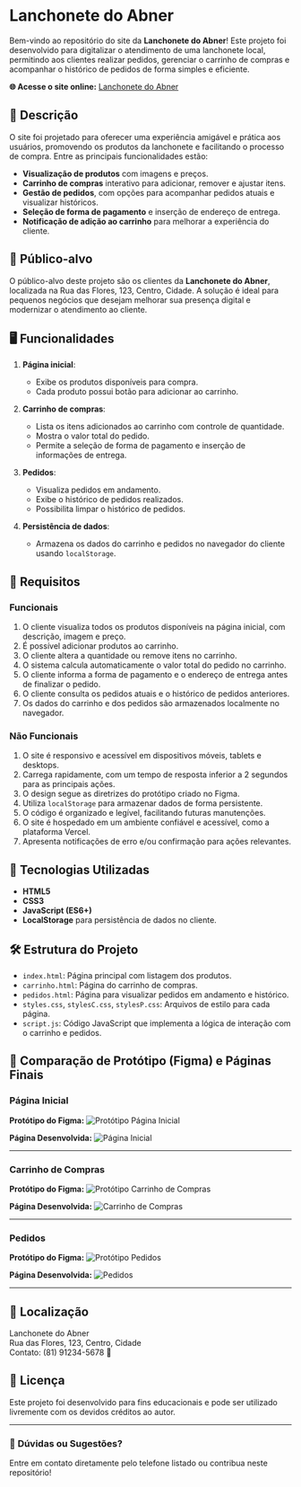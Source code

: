 # Lanchonete do Abner

Bem-vindo ao repositório do site da **Lanchonete do Abner**! Este projeto foi desenvolvido para digitalizar o atendimento de uma lanchonete local, permitindo aos clientes realizar pedidos, gerenciar o carrinho de compras e acompanhar o histórico de pedidos de forma simples e eficiente.

**🌐 Acesse o site online:** [Lanchonete do Abner](https://projeto-lanchonete-pd4x.vercel.app/index.html)

## 📖 Descrição

O site foi projetado para oferecer uma experiência amigável e prática aos usuários, promovendo os produtos da lanchonete e facilitando o processo de compra. Entre as principais funcionalidades estão:

- **Visualização de produtos** com imagens e preços.
- **Carrinho de compras** interativo para adicionar, remover e ajustar itens.
- **Gestão de pedidos**, com opções para acompanhar pedidos atuais e visualizar históricos.
- **Seleção de forma de pagamento** e inserção de endereço de entrega.
- **Notificação de adição ao carrinho** para melhorar a experiência do cliente.

## 🎯 Público-alvo

O público-alvo deste projeto são os clientes da **Lanchonete do Abner**, localizada na Rua das Flores, 123, Centro, Cidade. A solução é ideal para pequenos negócios que desejam melhorar sua presença digital e modernizar o atendimento ao cliente.

## 🖥️ Funcionalidades

1. **Página inicial**:
   - Exibe os produtos disponíveis para compra.
   - Cada produto possui botão para adicionar ao carrinho.

2. **Carrinho de compras**:
   - Lista os itens adicionados ao carrinho com controle de quantidade.
   - Mostra o valor total do pedido.
   - Permite a seleção de forma de pagamento e inserção de informações de entrega.

3. **Pedidos**:
   - Visualiza pedidos em andamento.
   - Exibe o histórico de pedidos realizados.
   - Possibilita limpar o histórico de pedidos.

4. **Persistência de dados**:
   - Armazena os dados do carrinho e pedidos no navegador do cliente usando `localStorage`.

## 📝 Requisitos

### Funcionais

1. O cliente visualiza todos os produtos disponíveis na página inicial, com descrição, imagem e preço.
2. É possível adicionar produtos ao carrinho.
3. O cliente altera a quantidade ou remove itens no carrinho.
4. O sistema calcula automaticamente o valor total do pedido no carrinho.
5. O cliente informa a forma de pagamento e o endereço de entrega antes de finalizar o pedido.
6. O cliente consulta os pedidos atuais e o histórico de pedidos anteriores.
7. Os dados do carrinho e dos pedidos são armazenados localmente no navegador.

### Não Funcionais

1. O site é responsivo e acessível em dispositivos móveis, tablets e desktops.
2. Carrega rapidamente, com um tempo de resposta inferior a 2 segundos para as principais ações.
3. O design segue as diretrizes do protótipo criado no Figma.
4. Utiliza `localStorage` para armazenar dados de forma persistente.
5. O código é organizado e legível, facilitando futuras manutenções.
6. O site é hospedado em um ambiente confiável e acessível, como a plataforma Vercel.
7. Apresenta notificações de erro e/ou confirmação para ações relevantes.

## 🚀 Tecnologias Utilizadas

- **HTML5**
- **CSS3**
- **JavaScript (ES6+)**
- **LocalStorage** para persistência de dados no cliente.

## 🛠️ Estrutura do Projeto

- `index.html`: Página principal com listagem dos produtos.
- `carrinho.html`: Página do carrinho de compras.
- `pedidos.html`: Página para visualizar pedidos em andamento e histórico.
- `styles.css`, `stylesC.css`, `stylesP.css`: Arquivos de estilo para cada página.
- `script.js`: Código JavaScript que implementa a lógica de interação com o carrinho e pedidos.

## 📸 Comparação de Protótipo (Figma) e Páginas Finais

### Página Inicial
**Protótipo do Figma:**
![Protótipo Página Inicial](https://via.placeholder.com/800x400.png?text=Protótipo+Página+Inicial)

**Página Desenvolvida:**
![Página Inicial](https://via.placeholder.com/800x400.png?text=Página+Inicial)

---

### Carrinho de Compras
**Protótipo do Figma:**
![Protótipo Carrinho de Compras](https://via.placeholder.com/800x400.png?text=Protótipo+Carrinho+de+Compras)

**Página Desenvolvida:**
![Carrinho de Compras](https://via.placeholder.com/800x400.png?text=Carrinho+de+Compras)

---

### Pedidos
**Protótipo do Figma:**
![Protótipo Pedidos](https://via.placeholder.com/800x400.png?text=Protótipo+Pedidos)

**Página Desenvolvida:**
![Pedidos](https://via.placeholder.com/800x400.png?text=Pedidos)

---

## 📍 Localização

Lanchonete do Abner  
Rua das Flores, 123, Centro, Cidade  
Contato: (81) 91234-5678 📱

## 📝 Licença

Este projeto foi desenvolvido para fins educacionais e pode ser utilizado livremente com os devidos créditos ao autor.

---

### 🌟 **Dúvidas ou Sugestões?**

Entre em contato diretamente pelo telefone listado ou contribua neste repositório!
